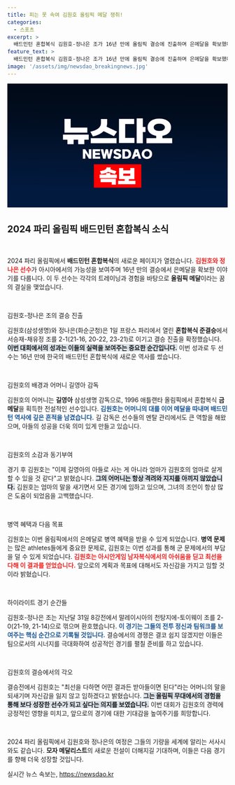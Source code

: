 ```yaml
---
title: 피는 못 속여 김원호 올림픽 메달 쟁취!
categories:
  - 스포츠
excerpt: >
  배드민턴 혼합복식 김원호-정나은 조가 16년 만에 올림픽 결승에 진출하며 은메달을 확보했다. 김원호는 어머니이자 1996 애틀랜타 금메달리스트 길영아 감독의 대를 이어 메달리스트로 우뚝 섰다.
feature_text: >
  배드민턴 혼합복식 김원호-정나은 조가 16년 만에 올림픽 결승에 진출하며 은메달을 확보했다. 김원호는 어머니이자 1996 애틀랜타 금메달리스트 길영아 감독의 대를 이어 메달리스트로 우뚝 섰다.
image: '/assets/img/newsdao_breakingnews.jpg'
---
```


<p><img src="/assets/img/newsdao_breakingnews.jpg" alt="firstkoreanews 속보" /></p>

<h2 data-ke-size="size26">2024 파리 올림픽 배드민턴 혼합복식 소식</h2>

<p data-ke-size="size16">&nbsp;</p>

<p>2024 파리 올림픽에서 <b>배드민턴 혼합복식</b>의 새로운 페이지가 열렸습니다. <b><span style="color: #ee2323;">김원호와 정나은 선수</span></b>가 아시아에서의 가능성을 보여주며 16년 만의 결승에서 은메달을 확보한 이야기를 다룹니다. 이 두 선수는 각각의 트레이닝과 경험을 바탕으로 <b>올림픽 메달</b>이라는 꿈의 결실을 맺었습니다.</p>

<p data-ke-size="size16">&nbsp;</p>

<p>김원호-정나은 조의 결승 진출</p>

<p>김원호(삼성생명)와 정나은(화순군청)은 1일 프랑스 파리에서 열린 <b>혼합복식 준결승</b>에서 서승재-채유정 조를 2-1(21-16, 20-22, 23-21)로 이기고 결승 진출을 확정했습니다. <b><span style="background-color: #21538527;">이번 대회에서의 성과는 이들의 실력을 보여주는 중요한 순간입니다.</span></b> 이번 성과로 두 선수는 16년 만에 한국의 배드민턴 혼합복식에 새로운 역사를 썼습니다.</p>

<p data-ke-size="size16">&nbsp;</p>

<p>김원호의 배경과 어머니 길영아 감독</p>

<p>김원호의 어머니는 <b>길영아</b> 삼성생명 감독으로, 1996 애틀랜타 올림픽에서 혼합복식 <b>금메달</b>을 획득한 전설적인 선수입니다. <b><span style="color: #1a5490;">김원호는 어머니의 대를 이어 메달을 따내며 배드민턴 역사에 깊은 흔적을 남겼습니다.</span></b> 길 감독은 선수들의 멘탈 관리에서도 큰 역할을 해왔으며, 아들의 성공을 더욱 의미 있게 만들고 있습니다.</p>

<p data-ke-size="size16">&nbsp;</p>

<p>김원호의 소감과 동기부여</p>

<p>경기 후 김원호는 "이제 길영아의 아들로 사는 게 아니라 엄마가 김원호의 엄마로 살게 할 수 있을 것 같다"고 밝혔습니다. <b><span style="background-color: #21538527;">그의 어머니는 항상 격려와 지지를 아끼지 않았습니다.</span></b> 김원호는 엄마의 말을 새기면서 모든 경기에 임하고 있으며, 그녀의 조언이 항상 많은 도움이 되었음을 고백했습니다.</p>

<p data-ke-size="size16">&nbsp;</p>

<p>병역 혜택과 다음 목표</p>

<p>김원호는 이번 올림픽에서의 은메달로 병역 혜택을 받을 수 있게 되었습니다. <b>병역 문제</b>는 많은 athletes들에게 중요한 문제로, 김원호는 이번 성과를 통해 군 문제에서의 부담을 덜 수 있게 되었습니다. <b><span style="color: #ee2323;">김원호는 아시안게임 남자복식에서의 아쉬움을 딛고 최선을 다해 이 결과를 얻었습니다.</span></b> 앞으로의 계획과 목표에 대해서도 자신감을 가지고 임할 것이라 밝혔습니다.</p>

<p data-ke-size="size16">&nbsp;</p>

<p>하이라이트 경기 순간들</p>

<p>김원호-정나은 조는 지난달 31일 8강전에서 말레이시아의 천탕지에-토이웨이 조를 2-0(21-19, 21-14)으로 꺾으며 환호했습니다. <b><span style="color: #1a5490;">이 경기는 그들의 전투 정신과 팀워크를 보여주는 핵심 순간으로 기록될 것입니다.</span></b> 결승에서의 경쟁은 결코 쉽지 않겠지만 이들은 팀으로서의 시너지를 극대화하여 성공적인 경기를 펼칠 준비를 하고 있습니다.</p>

<p data-ke-size="size16">&nbsp;</p>

<p>김원호의 결승에서의 각오</p>

<p>결승전에서 김원호는 "최선을 다하면 어떤 결과든 받아들이면 된다"라는 어머니의 말을 되새기며 자신감을 잃지 않고 임하겠다고 밝혔습니다. <b><span style="background-color: #21538527;">그는 올림픽 무대에서의 경험을 통해 보다 성장한 선수가 되고 싶다는 의지를 보였습니다.</span></b> 이번 대회가 김원호의 경력에 긍정적인 영향을 미치고, 앞으로의 경기에 대한 기대감을 높여주기를 희망합니다.</p>

<p data-ke-size="size16">&nbsp;</p>

<p>2024 파리 올림픽에서 김원호와 정나은의 여정은 그들의 기량을 세계에 알리는 서사시와도 같습니다. <b>모자 메달리스트</b>의 새로운 전설이 더해지길 기대하며, 이들은 다음 경기를 향해 더욱 성장할 것입니다.</p>
실시간 뉴스 속보는, <a href="https://newsdao.kr" rel="dofollow">https://newsdao.kr</a>


